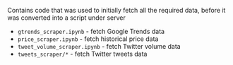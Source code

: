 Contains code that was used to initially fetch all the required data, before it was converted into a script under server

* `gtrends_scraper.ipynb` - fetch Google Trends data
* `price_scraper.ipynb` - fetch historical price data
* `tweet_volume_scraper.ipynb` - fetch Twitter volume data
* `tweets_scraper/*` - fetch Twitter tweets data
